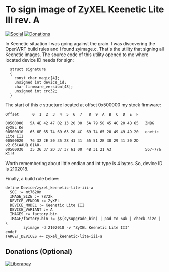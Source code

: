 # To sign image of ZyXEL Keenetic Lite III rev. A

[![Social](https://img.shields.io/badge/social-telegram-lightgray.svg)](https://teleg.run/c1ewd)
[![Donations](https://img.shields.io/badge/donations-Liberapay-green.svg)](https://liberapay.com/c1ewd/donate)

In Keenetic situation I was going against the grain. I was discovering the OpenWRT build rules and I found zyimage.c. That's the utility that signing all Keenetic images. The source code of this utility opened to me where located device ID needs for sign:

```
  struct signature
  {
    const char magic[4];
    unsigned int device_id;
    char firmware_version[48];
    unsigned int crc32;
  }
```

The start of this c structure located at offset 0x500000 my stock firmware:

```
Offset      0  1  2  3  4  5  6  7   8  9  A  B  C  D  E  F

00500000   5A 4E 42 47 02 13 20 00  5A 79 58 45 4C 20 4B 65   ZNBG    ZyXEL Ke
00500010   65 6E 65 74 69 63 20 4C  69 74 65 20 49 49 49 20   enetic Lite III 
00500020   76 32 2E 30 35 28 41 41  55 51 2E 30 29 41 30 2D   v2.05(AAUQ.0)A0-
00500030   35 36 37 2D 37 37 61 00  4B 31 21 A3               567-77a K1!£
```

Worth remembering about little endian and int type is 4 bytes. So, device ID is 2102018.

Finally, a build rule below:

```
define Device/zyxel_keenetic-lite-iii-a
  SOC := mt7620n
  IMAGE_SIZE := 7872k
  DEVICE_VENDOR := ZyXEL
  DEVICE_MODEL := Keenetic Lite III
  DEVICE_VARIANT := A
  IMAGES += factory.bin
  IMAGE/factory.bin := $$(sysupgrade_bin) | pad-to 64k | check-size | \
		zyimage -d 2102018 -v "ZyXEL Keenetic Lite III"
endef
TARGET_DEVICES += zyxel_keenetic-lite-iii-a
```

## Donations (Optional)

[![Liberapay](https://liberapay.com/assets/widgets/donate.svg)](https://liberapay.com/c1ewd/donate)


